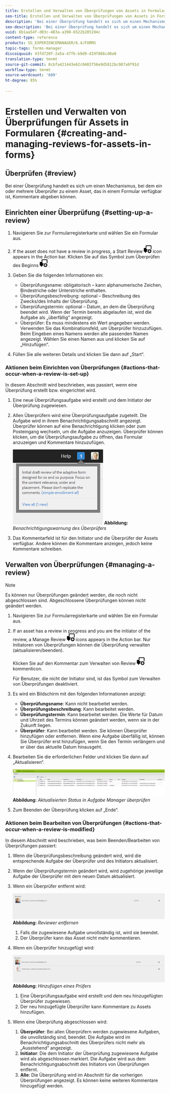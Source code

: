 ```yaml
---
title: Erstellen und Verwalten von Überprüfungen von Assets in Formularen
seo-title: Erstellen und Verwalten von Überprüfungen von Assets in Formularen
description: 'Bei einer Überprüfung handelt es sich um einen Mechanismus, bei dem ein oder mehrere Überprüfer zu einem Asset, das in einem Formular verfügbar ist, Kommentare abgeben können. '
seo-description: 'Bei einer Überprüfung handelt es sich um einen Mechanismus, bei dem ein oder mehrere Überprüfer zu einem Asset, das in einem Formular verfügbar ist, Kommentare abgeben können. '
uuid: 6b1aa54f-d03c-483a-a398-6522b285194c
content-type: reference
products: SG_EXPERIENCEMANAGER/6.4/FORMS
topic-tags: forms-manager
discoiquuid: 43fd720f-2a5a-47fb-b9d9-d19f866cd0a0
translation-type: tm+mt
source-git-commit: 8cbfa421443e62c0483756e9d5812bc987a9f91d
workflow-type: tm+mt
source-wordcount: '689'
ht-degree: 85%

---
```



# Erstellen und Verwalten von Überprüfungen für Assets in Formularen {#creating-and-managing-reviews-for-assets-in-forms}

## Überprüfen {#review}

Bei einer Überprüfung handelt es sich um einen Mechanismus, bei dem ein oder mehrere Überprüfer zu einem Asset, das in einem Formular verfügbar ist, Kommentare abgeben können.

## Einrichten einer Überprüfung {#setting-up-a-review}

1. Navigieren Sie zur Formularregisterkarte und wählen Sie ein Formular aus.
1. If the asset does not have a review in progress, a Start Review ![aem6forms_review_chat_comment](assets/aem6forms_review_chat_comment.png) icon appears in the Action bar. Klicken Sie auf das Symbol zum Überprüfen des Beginns ![aem6forms_review_chat_comment](assets/aem6forms_review_chat_comment.png) .
1. Geben Sie die folgenden Informationen ein:

   * Überprüfungsname: obligatorisch – kann alphanumerische Zeichen, Bindestriche oder Unterstriche enthalten.
   * Überprüfungsbeschreibung: optional – Beschreibung des Zwecks/des Inhalts der Überprüfung.
   * Überprüfungstermin: optional – Datum, an dem die Überprüfung beendet wird. Wenn der Termin bereits abgelaufen ist, wird die Aufgabe als „überfällig“ angezeigt.
   * Überprüfer: Es muss mindestens ein Wert angegeben werden. Verwenden Sie das Kombinationsfeld, um Überprüfer hinzuzufügen. Beim Eingeben eines Namens werden alle passenden Namen angezeigt. Wählen Sie einen Namen aus und klicken Sie auf „Hinzufügen“.

1. Füllen Sie alle weiteren Details und klicken Sie dann auf „Start“.

### Aktionen beim Einrichten von Überprüfungen {#actions-that-occur-when-a-review-is-set-up}

In diesem Abschnitt wird beschrieben, was passiert, wenn eine Überprüfung erstellt bzw. eingerichtet wird.

1. Eine neue Überprüfungsaufgabe wird erstellt und dem Initiator der Überprüfung zugewiesen.
1. Allen Überprüfern wird eine Überprüfungsaufgabe zugeteilt. Die Aufgabe wird in ihrem Benachrichtigungsabschnitt angezeigt. Überprüfer können auf eine Benachrichtigung klicken oder zum Posteingang wechseln, um die Aufgabe anzuzeigen. Überprüfer können klicken, um die Überprüfungsaufgabe zu öffnen, das Formular anzuzeigen und Kommentare hinzuzufügen.

   ![Warnung bei Überprüferbenachrichtigungen](assets/noti.png)
   **Abbildung:** *Benachrichtigungswarnung des Überprüfers*

1. Das Kommentarfeld ist für den Initiator und die Überprüfer der Assets verfügbar. Andere können die Kommentare anzeigen, jedoch keine Kommentare schreiben.

## Verwalten von Überprüfungen {#managing-a-review}

>[!NOTE]
>
>Es können nur Überprüfungen geändert werden, die noch nicht abgeschlossen sind. Abgeschlossene Überprüfungen können nicht geändert werden.

1. Navigieren Sie zur Formularregisterkarte und wählen Sie ein Formular aus.

1. If an asset has a review in progress and you are the initiator of the review, a Manage Review ![aem6forms_review_chat_comment](assets/aem6forms_review_chat_comment.png) icons appears in the Action bar. Nur Initiatoren von Überprüfungen können die Überprüfung verwalten (aktualisieren/beenden).

   Klicken Sie auf den Kommentar zum Verwalten von Review ![aem6forms_review_chat_](assets/aem6forms_review_chat_comment.png)kommenticon.

   Für Benutzer, die nicht der Initiator sind, ist das Symbol zum Verwalten von Überprüfungen deaktiviert.

1. Es wird ein Bildschirm mit den folgenden Informationen anzeigt:

   * **Überprüfungsname**: Kann nicht bearbeitet werden.
   * **Überprüfungsbeschreibung**: Kann bearbeitet werden.
   * **Überprüfungstermin**: Kann bearbeitet werden. Die Werte für Datum und Uhrzeit des Termins können geändert werden, wenn sie in der Zukunft liegen.
   * **Überprüfer**: Kann bearbeitet werden. Sie können Überprüfer hinzufügen oder entfernen. Wenn eine Aufgabe überfällig ist, können Sie Überprüfer erst hinzufügen, wenn Sie den Termin verlängern und er über das aktuelle Datum hinausgeht.

1. Bearbeiten Sie die erforderlichen Felder und klicken Sie dann auf „Aktualisieren“.

   ![Überprüfen des aktuellen Status im Task Manager](assets/tskmgr.png)
   **Abbildung:** *Aktualisierten Status in Aufgabe Manager überprüfen*

1. Zum Beenden der Überprüfung klicken auf „Ende“.

### Aktionen beim Bearbeiten von Überprüfungen {#actions-that-occur-when-a-review-is-modified}

In diesem Abschnitt wird beschrieben, was beim Beenden/Bearbeiten von Überprüfungen passiert:

1. Wenn die Überprüfungsbeschreibung geändert wird, wird die entsprechende Aufgabe der Überprüfer und des Initiators aktualisiert.
1. Wenn der Überprüfungstermin geändert wird, wird zugehörige jeweilige Aufgabe der Überprüfer mit dem neuen Datum aktualisiert.

1. Wenn ein Überprüfer entfernt wird:

   ![Entfernen von Überprüfern](assets/removeduser.png)
   **Abbildung:** *Reviewer entfernen*

   1. Falls die zugewiesene Aufgabe unvollständig ist, wird sie beendet.
   1. Der Überprüfer kann das Asset nicht mehr kommentieren.

1. Wenn ein Überprüfer hinzugefügt wird:

   ![Hinzufügen von Überprüfern](assets/addedreviewer.png)
   **Abbildung:** *Hinzufügen eines Prüfers*

   1. Eine Überprüfungsaufgabe wird erstellt und dem neu hinzugefügten Überprüfer zugewiesen.
   1. Der neu hinzugefügte Überprüfer kann Kommentare zu Assets hinzufügen.

1. Wenn eine Überprüfung abgeschlossen wird:

   1. **Überprüfer**: Bei allen Überprüfern werden zugewiesene Aufgaben, die unvollständig sind, beendet. Die Aufgabe wird im Benachrichtigungsabschnitt des Überprüfers nicht mehr als „Ausstehend“ angezeigt.
   1. **Initiator**: Die dem Initiator der Überprüfung zugewiesene Aufgabe wird als abgeschlossen markiert. Die Aufgabe wird aus dem Benachrichtigungsabschnitt des Initiators von Überprüfungen entfernt.
   1. **Alle**: Die Überprüfung wird im Abschnitt für die vorherigen Überprüfungen angezeigt. Es können keine weiteren Kommentare hinzugefügt werden.

